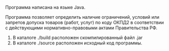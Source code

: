 Программа написана на языке Java.

Программа позволяет определить наличие ограничений, условий или запретов допуска товаров (работ, услуг) по коду ОКПД2 в соответствии с действующими нормативно-правовыми актами Правительства РФ.

1. В каталоге ./build расположен скомпилированный файл .jar</br>
2. В каталоге ./source расположен исходный код программы.
